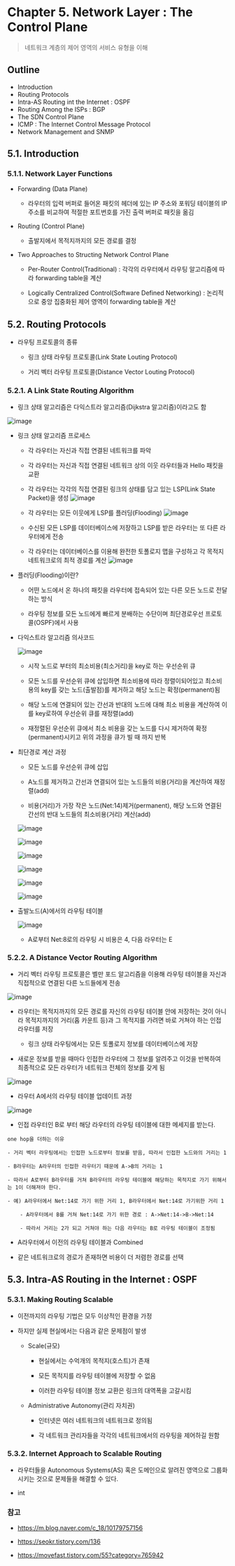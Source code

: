 # Chapter 5. Network Layer : The Control Plane
> 네트워크 계층의 제어 영역의 서비스 유형을 이해

## Outline
- Introduction
- Routing Protocols
- Intra-AS Routing int the Internet : OSPF
- Routing Among the ISPs : BGP
- The SDN Control Plane
- ICMP : The Internet Control Message Protocol
- Network Management and SNMP

## 5.1. Introduction

### 5.1.1. Network Layer Functions

- Forwarding (Data Plane)

	- 라우터의 입력 버퍼로 들어온 패킷의 헤더에 있는 IP 주소와 포워딩 테이블의 IP 주소를 비교하여 적절한 포트번호를 가진 출력 버퍼로 패킷을 옮김

- Routing (Control Plane)

	- 출발지에서 목적지까지의 모든 경로를 결정

- Two Approaches to Structing Network Control Plane

	- Per-Router Control(Traditional) : 각각의 라우터에서 라우팅 알고리즘에 따라 forwarding table을 계산
	
	- Logically Centralized Control(Software Defined Networking) : 논리적으로 중앙 집중화된 제어 영역이 forwarding table을 계산
	
## 5.2. Routing Protocols

- 라우팅 프로토콜의 종류

	- 링크 상태 라우팅 프로토콜(Link State Louting Protocol)
	
	- 거리 벡터 라우팅 프로토콜(Distance Vector Louting Protocol)
	
### 5.2.1. A Link State Routing Algorithm

- 링크 상태 알고리즘은 다익스트라 알고리즘(Dijkstra 알고리즘)이라고도 함

![image](https://user-images.githubusercontent.com/66773320/103451479-cf1fa700-4d07-11eb-8a2b-29b8f4d5e331.png)

- 링크 상태 알고리즘 프로세스

	- 각 라우터는 자신과 직접 연결된 네트워크를 파악
	
	- 각 라우터는 자신과 직접 연결된 네트워크 상의 이웃 라우터들과 Hello 패킷을 교환
	
	- 각 라우터는 각각의 직접 연결된 링크의 상태를 담고 있는 LSP(Link State Packet)을 생성
	![image](https://user-images.githubusercontent.com/66773320/103451488-e65e9480-4d07-11eb-9e82-34e871680922.png)
	
	- 각 라우터는 모든 이웃에게 LSP를 플러딩(Flooding)
	![image](https://user-images.githubusercontent.com/66773320/103451492-fbd3be80-4d07-11eb-9f33-96a59eb28e62.png)
	
	- 수신된 모든 LSP를 데이터베이스에 저장하고 LSP를 받은 라우터는 또 다른 라우터에게 전송
	
	- 각 라우터는 데이터베이스를 이용해 완전한 토폴로지 맵을 구성하고 각 목적지 네트워크로의 최적 경로를 계산
	![image](https://user-images.githubusercontent.com/66773320/103451506-1d34aa80-4d08-11eb-9dee-e9cd9748287e.png)

- 플러딩(Flooding)이란?

	- 어떤 노드에서 온 하나의 패킷을 라우터에 접속되어 있는 다른 모든 노드로 전달하는 방식
	
	- 라우팅 정보를 모든 노드에게 빠르게 분배하는 수단이며 최단경로우선 프로토콜(OSPF)에서 사용

- 다익스트라 알고리즘 의사코드

	![image](https://user-images.githubusercontent.com/66773320/103453822-3564f380-4d21-11eb-9f7c-bc8ab480b5b5.png)
	
	- 시작 노드로 부터의 최소비용(최소거리)을 key로 하는 우선순위 큐
	
	- 모든 노드를 우선순위 큐에 삽입하면 최소비용에 따라 정렬이되어있고 최소비용의 key를 갖는 노드(출발점)를 제거하고 해당 노드는 확정(permanent)됨
	
	- 해당 노드에 연결되어 있는 간선과 반대의 노드에 대해 최소 비용을 계산하여 이를 key로하여 우선순위 큐를 재정렬(add)
	
	- 재정렬된 우선순위 큐에서 최소 비용을 갖는 노드를 다시 제거하여 확정(permanent)시키고 위의 과정을 큐가 빌 때 까지 반복
	
- 최단경로 계산 과정

	- 모든 노드를 우선순위 큐에 삽입 
	
	- A노드를 제거하고 간선과 연결되어 있는 노드들의 비용(거리)을 계산하여 재정렬(add)
	
	- 비용(거리)가 가장 작은 노드(Net:14)제거(permanent), 해당 노드와 연결된 간선의 반대 노드들의 최소비용(거리) 계산(add)
	
	![image](https://user-images.githubusercontent.com/66773320/103453548-99d28380-4d1e-11eb-9fd5-871a8f135fc7.png)
	
	![image](https://user-images.githubusercontent.com/66773320/103453552-a35beb80-4d1e-11eb-8f30-62ac2a713996.png)

	![image](https://user-images.githubusercontent.com/66773320/103453559-ace55380-4d1e-11eb-8a0d-275456590572.png)
	
	![image](https://user-images.githubusercontent.com/66773320/103453566-bc649c80-4d1e-11eb-8eb4-54efcec40b5f.png)
	
	![image](https://user-images.githubusercontent.com/66773320/103453569-c4bcd780-4d1e-11eb-91d1-106b1548a5fc.png)
	
	![image](https://user-images.githubusercontent.com/66773320/103453586-d9996b00-4d1e-11eb-881b-42b65bb8734a.png)

- 출발노드(A)에서의 라우팅 테이블
	
	![image](https://user-images.githubusercontent.com/66773320/103454219-26804000-4d25-11eb-87fc-252059ccfc31.png)
	
	- A로부터 Net:8로의 라우팅 시 비용은 4, 다음 라우터는 E

### 5.2.2. A Distance Vector Routing Algorithm

- 거리 벡터 라우팅 프로토콜은 벨만 포드 알고리즘을 이용해 라우팅 테이블을 자신과 직접적으로 연결된 다른 노드들에게 전송

![image](https://user-images.githubusercontent.com/66773320/103471597-84fcfb00-4dc5-11eb-904b-230d5973108c.png)

- 라우터는 목적지까지의 모든 경로를 자신의 라우팅 테이블 안에 저장하는 것이 아니라 목적지까지의 거리(홉 카운트 등)과 그 목적지를 가려면 바로 거쳐야 하는 인접 라우터를 저장

	- 링크 상태 라우팅에서는 모든 토폴로지 정보를 데이터베이스에 저장
	
- 새로운 정보를 받을 때마다 인접한 라우터에 그 정보를 알려주고 이것을 반복하여 최종적으로 모든 라우터가 네트워크 전체의 정보를 갖게 됨

![image](https://user-images.githubusercontent.com/66773320/103471671-5fbcbc80-4dc6-11eb-96ed-07f5b371cc50.png)

- 라우터 A에서의 라우팅 테이블 업데이트 과정

![image](https://user-images.githubusercontent.com/66773320/103471683-811da880-4dc6-11eb-861f-d767c2794e13.png)

- 인접 라우터인 B로 부터 해당 라우터의 라우팅 테이블에 대한 메세지를 받는다.

```
one hop을 더하는 이유

- 거리 벡터 라우팅에서는 인접한 노드로부터 정보를 받음, 따라서 인접한 노드와의 거리는 1

- B라우터는 A라우터의 인접한 라우터기 때문에 A->B의 거리는 1

- 따라서 A로부터 B라우터를 거쳐 B라우터의 라우팅 테이블에 해당하는 목적지로 가기 위해서는 1이 더해져야 한다.

- 예) A라우터에서 Net:14로 가기 위한 거리 1, B라우터에서 Net:14로 가기위한 거리 1
	
	- A라우터에서 B를 거쳐 Net:14로 가기 위한 경로 : A->Net:14->B->Net:14

	- 따라서 거리는 2가 되고 거쳐야 하는 다음 라우터는 B로 라우팅 테이블이 조정됨
```

- A라우터에서 이전의 라우팅 테이블과 Combined

- 같은 네트워크로의 경로가 존재하면 비용이 더 저렴한 경로를 선택

## 5.3. Intra-AS Routing in the Internet : OSPF

### 5.3.1. Making Routing Scalable

- 이전까지의 라우팅 기법은 모두 이상적인 환경을 가정

- 하지만 실제 현실에서는 다음과 같은 문제점이 발생

	- Scale(규모)
		
		- 현실에서는 수억개의 목적지(호스트)가 존재
		
		- 모든 목적지를 라우팅 테이블에 저장할 수 없음
		
		- 이러한 라우팅 테이블 정보 교환은 링크의 대역폭을 고갈시킴
		
	- Administrative Autonomy(관리 자치권)
	
		- 인터넷은 여러 네트워크의 네트워크로 정의됨
		
		- 각 네트워크 관리자들을 각각의 네트워크에서의 라우팅을 제어하길 원함

### 5.3.2. Internet Approach to Scalable Routing

- 라우터들을 Autonomous Systems(AS) 혹은 도메인으로 알려진 영역으로 그룹화 시키는 것으로 문제들을 해결할 수 있다.

- int
### 참고

- https://m.blog.naver.com/c_18/10179757156

- https://seokr.tistory.com/136

- https://movefast.tistory.com/55?category=765942

